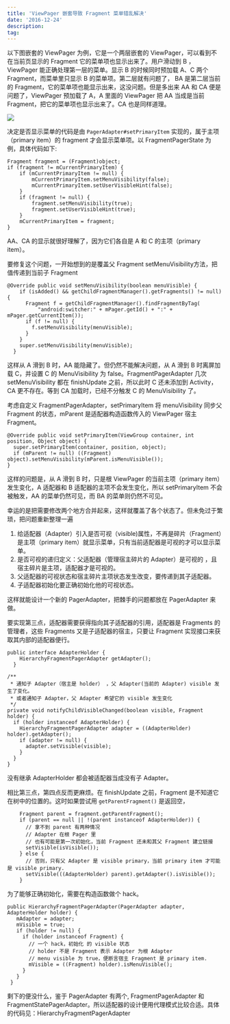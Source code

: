 ```yaml
---
title: 'ViewPager 嵌套导致 Fragment 菜单错乱解决'
date: '2016-12-24'
description:
tag:
---
```




以下图嵌套的 ViewPager 为例，它是一个两层嵌套的 ViewPager，可以看到不在当前页显示的 Fragment 它的菜单项也显示出来了。用户滑动到 B ，ViewPager 能正确处理第一层的菜单。显示 B 的时候同时预加载 A、C 两个 Fragment，而菜单里只显示 B 的菜单项。第二层就有问题了， BA 是第二层当前的 Fragment，它的菜单项也能显示出来，这没问题。但是多出来 AA 和 CA 便是问题了，ViewPager 预加载了 A，A 里面的 ViewPager 把 AA 当成是当前 Fragment，把它的菜单项也显示出来了。CA 也是同样道理。

![](b_aa_ba_ca.png)

决定是否显示菜单的代码是由 `PagerAdapter#setPrimaryItem` 实现的，属于主项（primary item）的 fragment 才会显示菜单项。以 FragmentPagerState 为例，具体代码如下:

    Fragment fragment = (Fragment)object;
    if (fragment != mCurrentPrimaryItem) {
        if (mCurrentPrimaryItem != null) {
            mCurrentPrimaryItem.setMenuVisibility(false);
            mCurrentPrimaryItem.setUserVisibleHint(false);
        }
        if (fragment != null) {
            fragment.setMenuVisibility(true);
            fragment.setUserVisibleHint(true);
        }
        mCurrentPrimaryItem = fragment;
    }

AA、CA 的显示就很好理解了，因为它们各自是 A 和 C 的主项（primary item）。

要修复这个问题，一开始想到的是覆盖父 Fragment setMenuVisibility方法，把值传递到当前子 Fragment

    @Override public void setMenuVisibility(boolean menuVisible) {
        if (isAdded() && getChildFragmentManager().getFragments() != null) {
          Fragment f = getChildFragmentManager().findFragmentByTag(
              "android:switcher:" + mPager.getId() + ":" + mPager.getCurrentItem());
          if (f != null) {
            f.setMenuVisibility(menuVisible);
          }
        }
        super.setMenuVisibility(menuVisible);
      }

这样从 A 滑到 B 时，AA 能隐藏了。但仍然不能解决问题，从 A 滑到 B 时离屏加载 C，并设置 C 的 MenuVisibility 为 false。FragmentPagerAdapter 几次 setMenuVisibility 都在 finishUpdate 之前，所以此时 C 还未添加到 Activity，CA 更不存在。等到 CA 加载时，已经不分触发 C 的 MenuVisibility 了。

考虑自定义 FragmentPagerAdapter，setPrimaryItem 将 menuVisibility 同步父 Fragment 的状态，mParent 是适配器构造函数传入的 ViewPager 宿主 Fragment。

    @Override public void setPrimaryItem(ViewGroup container, int position, Object object) {
      super.setPrimaryItem(container, position, object);
      if (mParent != null) ((Fragment) object).setMenuVisibility(mParent.isMenuVisible());
    }

这样的问题是，从 A 滑到 B 时，只是根 ViewPager 的当前主项（primary item）发生变化，A 适配器和 B 适配器的主项不会发生变化，所以 setPrimaryItem 不会被触发，AA 的菜单仍然可见，而 BA 的菜单则仍然不可见。

幸运的是把需要修改两个地方合并起来，这样就覆盖了各个状态了。但未免过于繁琐，把问题重新整理一遍

1. 给适配器（Adapter）引入是否可视（visible)属性，不再是碎片（Fragment）是主项（primary item）就显示菜单，只有当前适配器是可视的才可以显示菜单。
2. 是否可视的递归定义：父适配器（管理宿主碎片的 Adapter）是可视的 ，且宿主碎片是主项，适配器才是可视的。
3. 父适配器的可视状态和宿主碎片主项状态发生改变，要传递到其子适配器。
4. 子适配器初始化要正确初始化他的可视状态。

这样就能设计一个新的 PagerAdapter，把棘手的问题都放在 PagerAdapter 来做。

要实现第三点，适配器需要获得指向其子适配器的引用，适配器是 Fragments 的管理者，这些 Fragments 又是子适配器的宿主，只要让 Fragment 实现接口来获取其内部的适配器便行。

    public interface AdapterHolder {
        HierarchyFragmentPagerAdapter getAdapter();
      }

    /**
     * 通知子 Adapter（宿主是 holder） ，父 Adapter(当前的 Adapter) visible 发生了变化。
     * 或者通知子 Adapter，父 Adapter 希望它的 visible 发生变化
     */
    private void notifyChildVisibleChanged(boolean visible, Fragment holder) {
      if (holder instanceof AdapterHolder) {
        HierarchyFragmentPagerAdapter adapter = ((AdapterHolder) holder).getAdapter();
        if (adapter != null) {
          adapter.setVisible(visible);
        }
      }
    }

没有继承 AdapterHolder 都会被适配器当成没有子 Adapter。

相比第三点，第四点反而更麻烦。在 finishUpdate 之前，Fragment 是不知道它在树中的位置的。这时如果尝试用 `getParentFragment()` 是返回空，

        Fragment parent = fragment.getParentFragment();
        if (parent == null || !(parent instanceof AdapterHolder)) {
          // 拿不到 parent 有两种情况
          // Adapter 在根 Pager 里
          // 也有可能是第一次初始化，当前 Fragment 还未和其父 Fragment 建立链接
          setVisible(isVisible());
        } else {
          // 否则，只有父 Adapter 是 visible primary，当前 primary item 才可能是 visible primary.
          setVisible(((AdapterHolder) parent).getAdapter().isVisible());
        }

为了能够正确初始化，需要在构造函数做个 hack。

    public HierarchyFragmentPagerAdapter(PagerAdapter adapter, AdapterHolder holder) {
       mAdapter = adapter;
       mVisible = true;
       if (holder != null) {
         if (holder instanceof Fragment) {
           // 一个 hack，初始化 的 visible 状态
           // holder 不是 Fragment 表示 Adapter 为根 Adapter
           // menu visible 为 true，便断言宿主 Fragment 是 primary item.
           mVisible = ((Fragment) holder).isMenuVisible();
         }
       }
     }

剩下的便没什么，鉴于 PagerAdapter 有两个, FragmentPagerAdapter 和 FragmentStatePagerAdapter。所以适配器的设计便用代理模式比较合适。具体的代码见：HierarchyFragmentPagerAdapter


